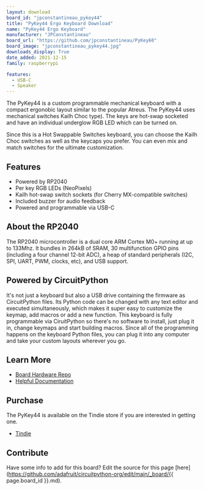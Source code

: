 ```yaml
---
layout: download
board_id: "jpconstantineau_pykey44"
title: "PyKey44 Ergo Keyboard Download"
name: "PyKey44 Ergo Keyboard"
manufacturer: "JPConstantineau"
board_url: "https://github.com/jpconstantineau/PyKey60"
board_image: "jpconstantineau_pykey44.jpg"
downloads_display: True
date_added: 2021-12-15
family: raspberrypi

features:
  - USB-C
  - Speaker
---
```


The PyKey44 is a custom programmable mechanical keyboard with a compact ergonobic layout similar to the popular Atreus. The PyKey44 uses mechanical switches Kailh Choc type). The keys are hot-swap socketed and have an individual underglow RGB LED which can be turned on.

Since this is a Hot Swappable Switches keyboard, you can choose the Kailh Choc switches as well as the keycaps you prefer.  You can even mix and match switches for the ultimate customization.


## Features
* Powered by RP2040
* Per key RGB LEDs (NeoPixels)
* Kailh hot-swap switch sockets (for Cherry MX-compatible switches)
* Included buzzer for audio feedback
* Powered and programmable via USB-C

## About the RP2040
The RP2040 microcontroller is a dual core ARM Cortex M0+ running at up to 133Mhz. It bundles in 264kB of SRAM, 30 multifunction GPIO pins (including a four channel 12-bit ADC), a heap of standard peripherals (I2C, SPI, UART, PWM, clocks, etc), and USB support.

## Powered by CircuitPython
It's not just a keyboard but also a USB drive containing the firmware as CircuitPython files. Its Python code can be changed with any text editor and executed simultaneously, which makes it super easy to customize the keymap, add macros or add a new function.  This keyboard is fully programmable via CiruitPython so there's no software to install, just plug it in, change keymaps and start building macros. Since all of the programming happens on the keyboard Python files, you can plug it into any computer and take your custom layouts wherever you go.

## Learn More
* [Board Hardware Repo](https://github.com/jpconstantineau/PyKey60)
* [Helpful Documentation](http://pykey.jpconstantineau.com/docs/)

## Purchase
The PyKey44 is available on the Tindie store if you are interested in getting one.
* [Tindie](https://www.tindie.com/products/jpconstantineau/low-profile-44-keys-rgb-keyboard-pcb-with-a-rp2040/)

## Contribute

Have some info to add for this board? Edit the source for this page [here](https://github.com/adafruit/circuitpython-org/edit/main/_board/{{ page.board_id }}.md).
